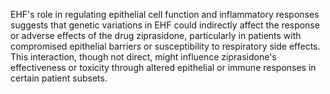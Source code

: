 EHF's role in regulating epithelial cell function and inflammatory responses suggests that genetic variations in EHF could indirectly affect the response or adverse effects of the drug ziprasidone, particularly in patients with compromised epithelial barriers or susceptibility to respiratory side effects. This interaction, though not direct, might influence ziprasidone's effectiveness or toxicity through altered epithelial or immune responses in certain patient subsets.